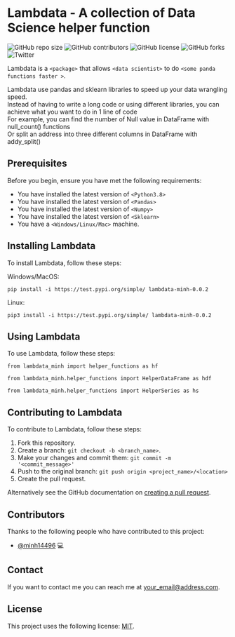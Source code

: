 # Lambdata - A collection of Data Science helper function 


![GitHub repo size](https://img.shields.io/github/repo-size/minh14496/lambdata)
![GitHub contributors](https://img.shields.io/github/contributors/minh14496/lambdata)
![GitHub license](https://img.shields.io/github/license/minh14496/lambdata)
![GitHub forks](https://img.shields.io/github/forks/minh14496/lambdata?style=social)
![Twitter](https://img.shields.io/twitter/url?style=social&url=https%3A%2F%2Ftwitter.com%2FMinhNhatNguyen3)

Lambdata is a `<package>` that allows `<data scientist>` to do `<some panda functions faster >`.

Lambdata use pandas and sklearn libraries to speed up your data wrangling speed. \
Instead of having to write a long code or using different libraries, you can achieve what you want to do in 1 line of code \
For example, you can find the number of Null value in DataFrame with null_count() functions \
Or split an address into three different columns in DataFrame with addy_split() 

## Prerequisites

Before you begin, ensure you have met the following requirements:
<!--- These are just example requirements. Add, duplicate or remove as required --->
* You have installed the latest version of `<Python3.8>`
* You have installed the latest version of `<Pandas>`
* You have installed the latest version of `<Numpy>`
* You have installed the latest version of `<Sklearn>`
* You have a `<Windows/Linux/Mac>` machine.

## Installing Lambdata

To install Lambdata, follow these steps:

Windows/MacOS: 
```
pip install -i https://test.pypi.org/simple/ lambdata-minh-0.0.2
```

Linux:
```
pip3 install -i https://test.pypi.org/simple/ lambdata-minh-0.0.2
```
## Using Lambdata

To use Lambdata, follow these steps:

```
from lambdata_minh import helper_functions as hf
```
```
from lambdata_minh.helper_functions import HelperDataFrame as hdf
```
```
from lambdata_minh.helper_functions import HelperSeries as hs
```


## Contributing to Lambdata
<!--- If your README is long or you have some specific process or steps you want contributors to follow, consider creating a separate CONTRIBUTING.md file--->
To contribute to Lambdata, follow these steps:

1. Fork this repository.
2. Create a branch: `git checkout -b <branch_name>`.
3. Make your changes and commit them: `git commit -m '<commit_message>'`
4. Push to the original branch: `git push origin <project_name>/<location>`
5. Create the pull request.

Alternatively see the GitHub documentation on [creating a pull request](https://help.github.com/en/github/collaborating-with-issues-and-pull-requests/creating-a-pull-request).

## Contributors

Thanks to the following people who have contributed to this project:

* [@minh14496](https://github.com/minh14496) 💻

## Contact

If you want to contact me you can reach me at <your_email@address.com>.

## License
<!--- If you're not sure which open license to use see https://choosealicense.com/--->

This project uses the following license: [MIT](<https://github.com/minh14496/lambdata/blob/main/LICENSE>).